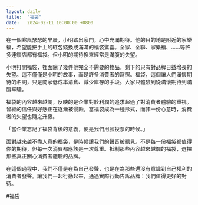 ```yaml
---
layout: daily
title:  "福袋"
date:   2024-02-11 10:00:00 +0800
---
```


在一個寒風瑟瑟的早晨，小明踏出家門，心中充滿期待。他的目的地是附近的家樂福，希望能把手上的紅包錢換成滿滿的福袋驚喜。全家、全聯、家樂福、......等許多連鎖店都有福袋。但小明的期待換來經常是滿腹的失望。

小明打開福袋，裡面除了幾件他完全不需要的物品，剩下的只有對品牌日益增長的失望。這不僅僅是小明的故事，而是許多消費者的寫照。福袋，這個讓人們滿懷期待的名詞，只是商家低成本清倉、減少庫存的手段。大家只體驗到從滿懷期待到滿腹牢騷。

福袋的內容越來越爛，反映的是企業對於利潤的追求超過了對消費者體驗的重視。曾經的信任與好感正在逐漸被侵蝕。當福袋成為一種形式，而非一份心意時，消費者的失望也隨之升級。

「當企業忘記了福袋背後的意義，便是我們用腳投票的時候。」

面對越來越不盡人意的福袋，是時候讓我們的聲音被聽見。不是每一份福袋都值得你的期待，但每一次消費都應該是一次尊重。抵制那些內容越來越爛的福袋，選擇那些真正關心消費者體驗的品牌。

在這個過程中，我們不僅是在為自己發聲，也是在為那些還沒有意識到自己權利的消費者發聲。讓我們一起行動起來，通過實際行動告訴品牌：我們值得更好的對待。

#福袋